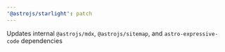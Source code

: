 ```yaml
---
'@astrojs/starlight': patch
---
```


Updates internal `@astrojs/mdx`, `@astrojs/sitemap`, and `astro-expressive-code` dependencies
